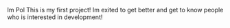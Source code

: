 Im Pol
This is my first project!
Im exited to get better and get to know people who is interested in development!